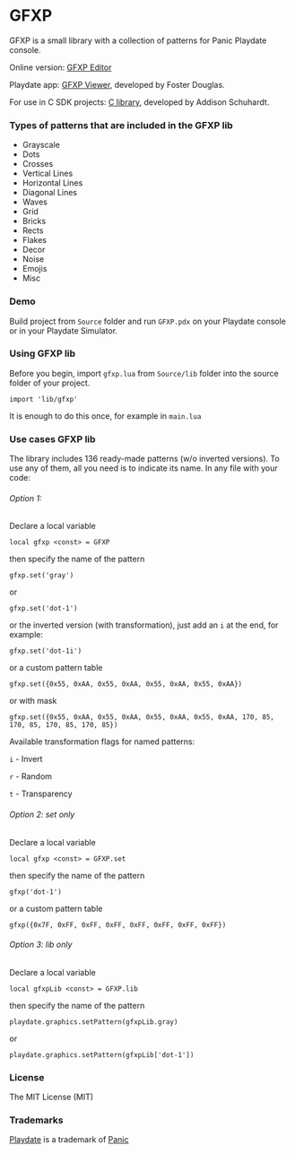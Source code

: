 # GFXP

GFXP is a small library with a collection of patterns for Panic Playdate console.

Online version: [GFXP Editor](https://dev.crankit.app/tools/gfxp/)

Playdate app: [GFXP Viewer](https://crankit.app/app/1008/gfxp-viewer/), developed by Foster Douglas.

For use in C SDK projects: [C library](https://gist.github.com/aschuhardt/ade117b95bb3f2ca99a608224165d4d4), developed by Addison Schuhardt.

### Types of patterns that are included in the GFXP lib

- Grayscale
- Dots
- Crosses
- Vertical Lines
- Horizontal Lines
- Diagonal Lines
- Waves
- Grid
- Bricks
- Rects
- Flakes
- Decor
- Noise
- Emojis
- Misc


### Demo

Build project from `Source` folder and run `GFXP.pdx` on your Playdate console or in your Playdate Simulator.


### Using GFXP lib

Before you begin, import `gfxp.lua` from `Source/lib` folder into the source folder of your project.

```
import 'lib/gfxp'
```

It is enough to do this once, for example in `main.lua`


### Use cases GFXP lib

The library includes 136 ready-made patterns (w/o inverted versions). To use any of them, all you need is to indicate its name.
In any file with your code:

###### Option 1:
Declare a local variable
```
local gfxp <const> = GFXP
```
then specify the name of the pattern
```
gfxp.set('gray')
```
or
```
gfxp.set('dot-1')
```
or the inverted version (with transformation), just add an `i` at the end, for example:
```
gfxp.set('dot-1i')
```
or a custom pattern table
```
gfxp.set({0x55, 0xAA, 0x55, 0xAA, 0x55, 0xAA, 0x55, 0xAA})
```
or with mask
```
gfxp.set({0x55, 0xAA, 0x55, 0xAA, 0x55, 0xAA, 0x55, 0xAA, 170, 85, 170, 85, 170, 85, 170, 85})
```


Available transformation flags for named patterns:

`i` - Invert

`r` - Random

`t` - Transparency

###### Option 2: set only
Declare a local variable
```
local gfxp <const> = GFXP.set
```
then specify the name of the pattern
```
gfxp('dot-1')
```
or a custom pattern table
```
gfxp({0x7F, 0xFF, 0xFF, 0xFF, 0xFF, 0xFF, 0xFF, 0xFF})
```

###### Option 3: lib only
Declare a local variable
```
local gfxpLib <const> = GFXP.lib
```
then specify the name of the pattern
```
playdate.graphics.setPattern(gfxpLib.gray)
```
or
```
playdate.graphics.setPattern(gfxpLib['dot-1'])
```


### License

The MIT License (MIT)

### Trademarks

[Playdate](https://play.date/) is a trademark of [Panic](https://panic.com/)
